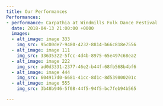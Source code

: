 ```yaml
---
title: Our Performances
Performances:
- performance: Carpathia at Windmills Folk Dance Festival
  date: 2018-04-13 21:00:00 +0000
  images:
  - alt_image: image 333
    img_src: 95c00de7-9480-4232-8814-b66c818e7556
  - alt_image: image 111
    img_src: 33635322-5fcc-4d4b-8975-65e497c68ea2
  - alt_image: image 222
    img_src: ad0d3331-2377-46e2-b44f-68fb568b4bf6
  - alt_image: image 444
    img_src: 604917d0-6681-41cc-8d1c-8d539800201c
  - alt_image: image 555
    img_src: 3b48b946-5f08-44f5-94f5-bc7feb94b565

---
```

